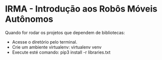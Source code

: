 # IRMA - Introdução aos Robôs Móveis Autônomos

Quando for rodar os projetos que dependem de bibliotecas:
- Acesse o diretório pelo terminal.
- Crie um ambiente virtualenv: virtualenv venv
- Execute esté comando: pip3 install -r libraries.txt
